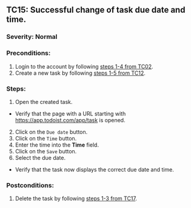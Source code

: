 ## TC15: Successful change of task due date and time.
### Severity: Normal
### Preconditions:
1. Login to the account by following [steps 1-4 from TC02](TC02.md).
2. Create a new task by following [steps 1-5 from TC12](TC12.md).
### Steps:
1. Open the created task.
* Verify that the page with a URL starting with https://app.todoist.com/app/task is opened.
2. Click on the `Due date` button.
3. Click on the `Time` button.
4. Enter the time into the **Time** field.
5. Click on the `Save` button.
3. Select the due date.
* Verify that the task now displays the correct due date and time.
### Postconditions:
1. Delete the task by following [steps 1-3 from TC17](TC17.md).